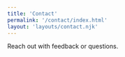 ```yaml
---
title: 'Contact'
permalink: '/contact/index.html'
layout: 'layouts/contact.njk'
---
```


Reach out with feedback or questions.
